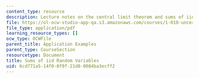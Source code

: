 ```yaml
---
content_type: resource
description: Lecture notes on the central limit theorem and sums of iid random variables.
file: https://ol-ocw-studio-app-qa.s3.amazonaws.com/courses/1-010-uncertainty-in-engineering-fall-2008/6cd771a514f00f9f21d80084ba3ecff2_app_17.pdf
file_type: application/pdf
learning_resource_types: []
ocw_type: OCWFile
parent_title: Application Examples
parent_type: CourseSection
resourcetype: Document
title: Sums of iid Random Variables
uid: 6cd771a5-14f0-0f9f-21d8-0084ba3ecff2
---
```

